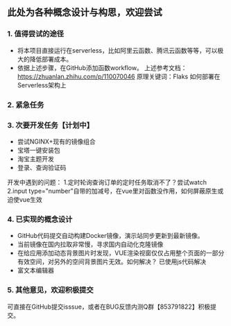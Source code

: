 
## 此处为各种概念设计与构思，欢迎尝试

### 1. 值得尝试的途径
- 将本项目直接运行在serverless，比如阿里云函数、腾讯云函数等等，可以极大的降低部署成本。
- 依据上述步骤，在GitHub添加函数workflow。
上述参考文档：https://zhuanlan.zhihu.com/p/110070046
原理关键词：Flaks 如何部署在Serverless架构上



### 2. 紧急任务



### 3. 次要开发任务【计划中】

- 尝试NGINX+现有的镜像组合
- 宝塔一键安装包
- 淘宝主题开发
- 登录、查询验证码

开发中遇到的问题：
1.定时轮询查询订单的定时任务取消不了？尝试watch
2.input type="number"自带的加减号，在vue里对函数没作用，如何屏蔽原生或迫使vue生效


### 4. 已实现的概念设计
- GitHub代码提交自动构建Docker镜像，演示站同步更新到最新镜像。
- 当前镜像在国内拉取非常慢，寻求国内自动化克隆镜像
- 在给应用添加动态背景图片时发现，VUE渲染视窗仅仅占用整个页面的一部分有效空间，对另外的空间背景图片无效。如何解决？ 已使用js代码解决
- 富文本编辑器 
  
### 5. 其他意见，欢迎积极提交
可直接在GitHub提交isssue，或者在BUG反馈内测Q群【853791822】积极提交。
